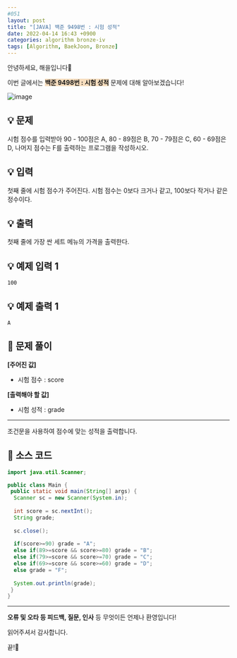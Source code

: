 ```yaml
---
#051
layout: post
title: "[JAVA] 백준 9498번 : 시험 성적"
date: 2022-04-14 16:43 +0900
categories: algorithm bronze-iv
tags: [Algorithm, BaekJoon, Bronze]
---
```


안녕하세요, 해을입니다🦖

이번 글에서는 <span style="background-color:#f7ddbe">**백준 9498번 : 시험 성적**</span> 문제에 대해 알아보겠습니다!

![image](https://user-images.githubusercontent.com/39720852/165549066-e419862e-090f-45db-9a57-296146c537a9.png)

## 💡 문제

시험 점수를 입력받아 90 - 100점은 A, 80 - 89점은 B, 70 - 79점은 C, 60 - 69점은 D, 나머지 점수는 F를 출력하는 프로그램을 작성하시오.

## 💡 입력

첫째 줄에 시험 점수가 주어진다. 시험 점수는 0보다 크거나 같고, 100보다 작거나 같은 정수이다.

## 💡 출력

첫째 줄에 가장 싼 세트 메뉴의 가격을 출력한다.

## 💡 예제 입력 1

```
100
```

## 💡 예제 출력 1

```
A
```

## 🚩 문제 풀이

**[주어진 값]**

* 시험 점수 : score

**[출력해야 할 값]**

* 시험 성적 : grade

---

조건문을 사용하여 점수에 맞는 성적을 출력합니다.

## 🚩 소스 코드

``` java
import java.util.Scanner;

public class Main {
 public static void main(String[] args) {  
  Scanner sc = new Scanner(System.in);
  
  int score = sc.nextInt();
  String grade;
  
  sc.close();
  
  if(score>=90) grade = "A";
  else if(89>=score && score>=80) grade = "B";
  else if(79>=score && score>=70) grade = "C";
  else if(69>=score && score>=60) grade = "D";
  else grade = "F";
  
  System.out.println(grade);
 }
}
```

---

**오류 및 오타 등 피드백, 질문, 인사** 등 무엇이든 언제나 환영입니다!

읽어주셔서 감사합니다.

끝!🦕
